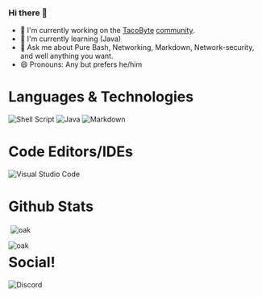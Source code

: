 ### Hi there 👋

<!--
**OakAtsume/OakAtsume** is a ✨ _special_ ✨ repository because its `README.md` (this file) appears on your GitHub profile.

Here are some ideas to get you started:

- 🔭 I’m currently working on ...
- 🌱 I’m currently learning ...
- 👯 I’m looking to collaborate on ...
- 🤔 I’m looking for help with ...
- 💬 Ask me about ...
- 📫 How to reach me: ...
- 😄 Pronouns: ...
- ⚡ Fun fact: ...
-->
- 🔭 I'm currently working on the [TacoByte](https://github.com/team-tacobyte) [community](https://discord.gg/acPGzacTF5).
- 🌱 I'm currently learning (Java)
- 💬 Ask me about Pure Bash, Networking, Markdown, Network-security, and well anything you want.
- 😄 Pronouns: Any but prefers he/him

# Languages & Technologies

![Shell Script](https://img.shields.io/badge/shell_script-%23121011.svg?style=for-the-badge&logo=gnu-bash&logoColor=white) ![Java](https://img.shields.io/badge/java-%23ED8B00.svg?style=for-the-badge&logo=java&logoColor=white) ![Markdown](https://img.shields.io/badge/markdown-%23000000.svg?style=for-the-badge&logo=markdown&logoColor=white) 

# Code Editors/IDEs
![Visual Studio Code](https://img.shields.io/badge/Visual%20Studio%20Code-0078d7.svg?style=for-the-badge&logo=visual-studio-code&logoColor=white)

# Github Stats

<p>&nbsp;<img align="center" src="https://github-readme-stats.vercel.app/api?username=oakatsume&show_icons=true&locale=en&theme=synthwave" alt="oak" /></p>

<p><img align="left" src="https://github-readme-stats.vercel.app/api/top-langs?username=oakatsume&show_icons=true&locale=en&layout=compact&theme=synthwave" alt="oak" /></p>

# Social!
![Discord](https://img.shields.io/badge/%3CServer%3E-%237289DA.svg?style=for-the-badge&logo=discord&logoColor=white)

